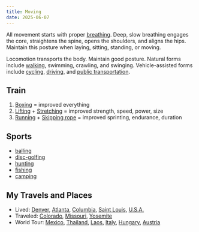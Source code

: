 ```yaml
---
title: Moving
date: 2025-06-07
---
```

All movement starts with proper [breathing](/breathing). Deep, slow breathing engages the core, straightens the spine, opens the shoulders, and aligns the hips. Maintain this posture when laying, sitting, standing, or moving.

Locomotion transports the body. Maintain good posture. Natural forms include [walking](/walking), swimming, crawling, and swinging. Vehicle-assisted forms include [cycling](/cycling), [driving](/driving), and [public transportation](/public-transportation).

## Train
1. [Boxing](/boxing) = improved everything
2. [Lifting](/lifting) + [Stretching](/stretching) = improved strength, speed, power, size
3. [Running](/running) + [Skipping rope](/skipping-rope) = improved sprinting, endurance, duration

## Sports
- [balling](/balling)
- [disc-golfing](/disc-golfing)
- [hunting](/hunting)
- [fishing](/fishing)
- [camping](/camping)

## My Travels and Places
- Lived: [Denver](/denver), [Atlanta](/atlanta), [Columbia](/columbia), [Saint Louis](/saint-louis), [U.S.A.](/united-states-of-america)
- Traveled: [Colorado](/colorado), [Missouri](/missouri), [Yosemite](/yosemite)
- World Tour: [Mexico](/mexico), [Thailand](/thailand), [Laos](/laos), [Italy](/italy), [Hungary](/hungary), [Austria](/austria)

